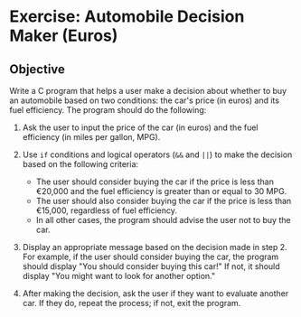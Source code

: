 # Exercise: Automobile Decision Maker (Euros)

## Objective

Write a C program that helps a user make a decision about whether to buy an automobile based on two conditions: the car's price (in euros) and its fuel efficiency. The program should do the following:

1. Ask the user to input the price of the car (in euros) and the fuel efficiency (in miles per gallon, MPG).

2. Use `if` conditions and logical operators (`&&` and `||`) to make the decision based on the following criteria:
   - The user should consider buying the car if the price is less than €20,000 and the fuel efficiency is greater than or equal to 30 MPG.
   - The user should also consider buying the car if the price is less than €15,000, regardless of fuel efficiency.
   - In all other cases, the program should advise the user not to buy the car.

3. Display an appropriate message based on the decision made in step 2. For example, if the user should consider buying the car, the program should display "You should consider buying this car!" If not, it should display "You might want to look for another option."

4. After making the decision, ask the user if they want to evaluate another car. If they do, repeat the process; if not, exit the program.
